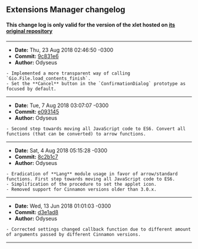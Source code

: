 ## Extensions Manager changelog

#### This change log is only valid for the version of the xlet hosted on [its original repository](https://gitlab.com/Odyseus/CinnamonTools)

***

- **Date:** Thu, 23 Aug 2018 02:46:50 -0300
- **Commit:** [9c831e6](https://gitlab.com/Odyseus/CinnamonTools/commit/9c831e6)
- **Author:** Odyseus

```
- Implemented a more transparent way of calling `Gio.File.load_contents_finish`.
- Set the **Cancel** button in the `ConfirmationDialog` prototype as focused by default.

```

***

- **Date:** Tue, 7 Aug 2018 03:07:07 -0300
- **Commit:** [e093145](https://gitlab.com/Odyseus/CinnamonTools/commit/e093145)
- **Author:** Odyseus

```
- Second step towards moving all JavaScript code to ES6. Convert all functions (that can be converted) to arrow functions.

```

***

- **Date:** Sat, 4 Aug 2018 05:15:28 -0300
- **Commit:** [8c2b1c7](https://gitlab.com/Odyseus/CinnamonTools/commit/8c2b1c7)
- **Author:** Odyseus

```
- Eradication of **Lang** module usage in favor of arrow/standard functions. First step towards moving all JavaScript code to ES6.
- Simplification of the procedure to set the applet icon.
- Removed support for Cinnamon versions older than 3.0.x.

```

***

- **Date:** Wed, 13 Jun 2018 01:01:03 -0300
- **Commit:** [d3e1ad8](https://gitlab.com/Odyseus/CinnamonTools/commit/d3e1ad8)
- **Author:** Odyseus

```
- Corrected settings changed callback function due to different amount of arguments passed by different Cinnamon versions.

```

***
